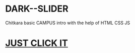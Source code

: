 # DARK--SLIDER
Chitkara basic CAMPUS intro with the help of HTML CSS JS

# [JUST CLICK IT](https://madhav2108.github.io/DARK--SLIDER/)
